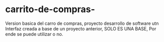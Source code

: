 # carrito-de-compras-
Version basica del carro de compras, proyecto desarrollo de software utn 
Interfaz creada a base de un proyecto anterior, SOLO ES UNA BASE, Por ende se puede utilizar o no.

